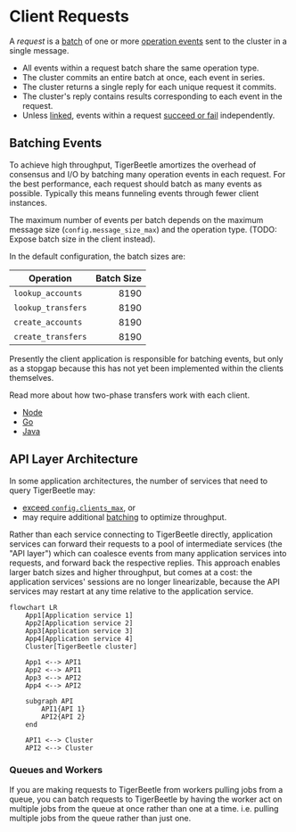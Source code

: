 # Client Requests

A _request_ is a [batch](#batching-events) of one or more
[operation events](../reference/operations/index.md) sent to the cluster in a single message.

- All events within a request batch share the same operation type.
- The cluster commits an entire batch at once, each event in series.
- The cluster returns a single reply for each unique request it commits.
- The cluster's reply contains results corresponding to each event in the request.
- Unless [linked](../reference/transfers.md#flagslinked), events within a request
  [succeed or fail](../reference/operations/create_transfers.md#result) independently.

## Batching Events

To achieve high throughput, TigerBeetle amortizes the overhead of consensus and I/O by
batching many operation events in each request. For the best performance, each request should batch
as many events as possible. Typically this means funneling events through fewer client instances.

The maximum number of events per batch depends on the maximum message size
(`config.message_size_max`) and the operation type.
(TODO: Expose batch size in the client instead).

In the default configuration, the batch sizes are:

| Operation          | Batch Size |
| ------------------ | ---------: |
| `lookup_accounts`  | 8190       |
| `lookup_transfers` | 8190       |
| `create_accounts`  | 8190       |
| `create_transfers` | 8190       |

Presently the client application is responsible for batching events, but only as a stopgap
because this has not yet been implemented within the clients themselves.

Read more about how two-phase transfers work with each client.

* [Node](/src/clients/node/README.md#batching)
* [Go](/src/clients/go/README.md#batching)
* [Java](/src/clients/java/README.md#batching)

## API Layer Architecture

In some application architectures, the number of services that need to query TigerBeetle may:
- [exceed `config.clients_max`](./client-sessions.md#eviction), or
- may require additional [batching](#batching-events) to optimize throughput.

Rather than each service connecting to TigerBeetle directly, application services can forward their
requests to a pool of intermediate services (the "API layer") which can coalesce events from
many application services into requests, and forward back the respective
replies. This approach enables larger batch sizes and higher throughput, but comes at a cost: the
application services' sessions are no longer linearizable, because the API services may restart at
any time relative to the application service.

```mermaid
flowchart LR
    App1[Application service 1]
    App2[Application service 2]
    App3[Application service 3]
    App4[Application service 4]
    Cluster[TigerBeetle cluster]

    App1 <--> API1
    App2 <--> API1
    App3 <--> API2
    App4 <--> API2

    subgraph API
        API1{API 1}
        API2{API 2}
    end

    API1 <--> Cluster
    API2 <--> Cluster
```

### Queues and Workers

If you are making requests to TigerBeetle from workers
pulling jobs from a queue, you can batch requests to
TigerBeetle by having the worker act on multiple jobs from
the queue at once rather than one at a time. i.e. pulling
multiple jobs from the queue rather than just one.
